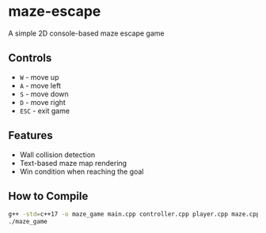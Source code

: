 # maze-escape
A simple 2D console-based maze escape game
## Controls

- `W` - move up
- `A` - move left
- `S` - move down
- `D` - move right
- `ESC` - exit game

## Features

- Wall collision detection
- Text-based maze map rendering
- Win condition when reaching the goal

## How to Compile

```bash
g++ -std=c++17 -o maze_game main.cpp controller.cpp player.cpp maze.cpp
./maze_game
